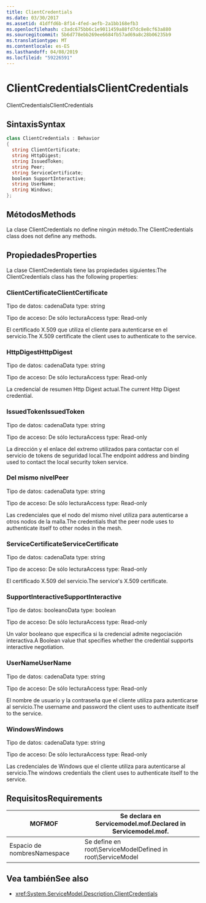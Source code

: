 ```yaml
---
title: ClientCredentials
ms.date: 03/30/2017
ms.assetid: 41dffd6b-8f14-4fed-aefb-2a1bb168efb3
ms.openlocfilehash: c3adc675bb6c1e9011459a88fd7dc8e8cf63a880
ms.sourcegitcommit: 5b6d778ebb269ee6684fb57ad69a8c28b06235b9
ms.translationtype: MT
ms.contentlocale: es-ES
ms.lasthandoff: 04/08/2019
ms.locfileid: "59226591"
---
```

# <a name="clientcredentials"></a><span data-ttu-id="0d212-102">ClientCredentials</span><span class="sxs-lookup"><span data-stu-id="0d212-102">ClientCredentials</span></span>
<span data-ttu-id="0d212-103">ClientCredentials</span><span class="sxs-lookup"><span data-stu-id="0d212-103">ClientCredentials</span></span>  
  
## <a name="syntax"></a><span data-ttu-id="0d212-104">Sintaxis</span><span class="sxs-lookup"><span data-stu-id="0d212-104">Syntax</span></span>  
  
```csharp
class ClientCredentials : Behavior  
{  
  string ClientCertificate;  
  string HttpDigest;  
  string IssuedToken;  
  string Peer;  
  string ServiceCertificate;  
  boolean SupportInteractive;  
  string UserName;  
  string Windows;  
};  
```  
  
## <a name="methods"></a><span data-ttu-id="0d212-105">Métodos</span><span class="sxs-lookup"><span data-stu-id="0d212-105">Methods</span></span>  
 <span data-ttu-id="0d212-106">La clase ClientCredentials no define ningún método.</span><span class="sxs-lookup"><span data-stu-id="0d212-106">The ClientCredentials class does not define any methods.</span></span>  
  
## <a name="properties"></a><span data-ttu-id="0d212-107">Propiedades</span><span class="sxs-lookup"><span data-stu-id="0d212-107">Properties</span></span>  
 <span data-ttu-id="0d212-108">La clase ClientCredentials tiene las propiedades siguientes:</span><span class="sxs-lookup"><span data-stu-id="0d212-108">The ClientCredentials class has the following properties:</span></span>  
  
### <a name="clientcertificate"></a><span data-ttu-id="0d212-109">ClientCertificate</span><span class="sxs-lookup"><span data-stu-id="0d212-109">ClientCertificate</span></span>  
 <span data-ttu-id="0d212-110">Tipo de datos: cadena</span><span class="sxs-lookup"><span data-stu-id="0d212-110">Data type: string</span></span>  
  
 <span data-ttu-id="0d212-111">Tipo de acceso: De sólo lectura</span><span class="sxs-lookup"><span data-stu-id="0d212-111">Access type: Read-only</span></span>  
  
 <span data-ttu-id="0d212-112">El certificado X.509 que utiliza el cliente para autenticarse en el servicio.</span><span class="sxs-lookup"><span data-stu-id="0d212-112">The X.509 certificate the client uses to authenticate to the service.</span></span>  
  
### <a name="httpdigest"></a><span data-ttu-id="0d212-113">HttpDigest</span><span class="sxs-lookup"><span data-stu-id="0d212-113">HttpDigest</span></span>  
 <span data-ttu-id="0d212-114">Tipo de datos: cadena</span><span class="sxs-lookup"><span data-stu-id="0d212-114">Data type: string</span></span>  
  
 <span data-ttu-id="0d212-115">Tipo de acceso: De sólo lectura</span><span class="sxs-lookup"><span data-stu-id="0d212-115">Access type: Read-only</span></span>  
  
 <span data-ttu-id="0d212-116">La credencial de resumen Http Digest actual.</span><span class="sxs-lookup"><span data-stu-id="0d212-116">The current Http Digest credential.</span></span>  
  
### <a name="issuedtoken"></a><span data-ttu-id="0d212-117">IssuedToken</span><span class="sxs-lookup"><span data-stu-id="0d212-117">IssuedToken</span></span>  
 <span data-ttu-id="0d212-118">Tipo de datos: cadena</span><span class="sxs-lookup"><span data-stu-id="0d212-118">Data type: string</span></span>  
  
 <span data-ttu-id="0d212-119">Tipo de acceso: De sólo lectura</span><span class="sxs-lookup"><span data-stu-id="0d212-119">Access type: Read-only</span></span>  
  
 <span data-ttu-id="0d212-120">La dirección y el enlace del extremo utilizados para contactar con el servicio de tokens de seguridad local.</span><span class="sxs-lookup"><span data-stu-id="0d212-120">The endpoint address and binding used to contact the local security token service.</span></span>  
  
### <a name="peer"></a><span data-ttu-id="0d212-121">Del mismo nivel</span><span class="sxs-lookup"><span data-stu-id="0d212-121">Peer</span></span>  
 <span data-ttu-id="0d212-122">Tipo de datos: cadena</span><span class="sxs-lookup"><span data-stu-id="0d212-122">Data type: string</span></span>  
  
 <span data-ttu-id="0d212-123">Tipo de acceso: De sólo lectura</span><span class="sxs-lookup"><span data-stu-id="0d212-123">Access type: Read-only</span></span>  
  
 <span data-ttu-id="0d212-124">Las credenciales que el nodo del mismo nivel utiliza para autenticarse a otros nodos de la malla.</span><span class="sxs-lookup"><span data-stu-id="0d212-124">The credentials that the peer node uses to authenticate itself to other nodes in the mesh.</span></span>  
  
### <a name="servicecertificate"></a><span data-ttu-id="0d212-125">ServiceCertificate</span><span class="sxs-lookup"><span data-stu-id="0d212-125">ServiceCertificate</span></span>  
 <span data-ttu-id="0d212-126">Tipo de datos: cadena</span><span class="sxs-lookup"><span data-stu-id="0d212-126">Data type: string</span></span>  
  
 <span data-ttu-id="0d212-127">Tipo de acceso: De sólo lectura</span><span class="sxs-lookup"><span data-stu-id="0d212-127">Access type: Read-only</span></span>  
  
 <span data-ttu-id="0d212-128">El certificado X.509 del servicio.</span><span class="sxs-lookup"><span data-stu-id="0d212-128">The service's X.509 certificate.</span></span>  
  
### <a name="supportinteractive"></a><span data-ttu-id="0d212-129">SupportInteractive</span><span class="sxs-lookup"><span data-stu-id="0d212-129">SupportInteractive</span></span>  
 <span data-ttu-id="0d212-130">Tipo de datos: booleano</span><span class="sxs-lookup"><span data-stu-id="0d212-130">Data type: boolean</span></span>  
  
 <span data-ttu-id="0d212-131">Tipo de acceso: De sólo lectura</span><span class="sxs-lookup"><span data-stu-id="0d212-131">Access type: Read-only</span></span>  
  
 <span data-ttu-id="0d212-132">Un valor booleano que especifica si la credencial admite negociación interactiva.</span><span class="sxs-lookup"><span data-stu-id="0d212-132">A Boolean value that specifies whether the credential supports interactive negotiation.</span></span>  
  
### <a name="username"></a><span data-ttu-id="0d212-133">UserName</span><span class="sxs-lookup"><span data-stu-id="0d212-133">UserName</span></span>  
 <span data-ttu-id="0d212-134">Tipo de datos: cadena</span><span class="sxs-lookup"><span data-stu-id="0d212-134">Data type: string</span></span>  
  
 <span data-ttu-id="0d212-135">Tipo de acceso: De sólo lectura</span><span class="sxs-lookup"><span data-stu-id="0d212-135">Access type: Read-only</span></span>  
  
 <span data-ttu-id="0d212-136">El nombre de usuario y la contraseña que el cliente utiliza para autenticarse al servicio.</span><span class="sxs-lookup"><span data-stu-id="0d212-136">The username and password the client uses to authenticate itself to the service.</span></span>  
  
### <a name="windows"></a><span data-ttu-id="0d212-137">Windows</span><span class="sxs-lookup"><span data-stu-id="0d212-137">Windows</span></span>  
 <span data-ttu-id="0d212-138">Tipo de datos: cadena</span><span class="sxs-lookup"><span data-stu-id="0d212-138">Data type: string</span></span>  
  
 <span data-ttu-id="0d212-139">Tipo de acceso: De sólo lectura</span><span class="sxs-lookup"><span data-stu-id="0d212-139">Access type: Read-only</span></span>  
  
 <span data-ttu-id="0d212-140">Las credenciales de Windows que el cliente utiliza para autenticarse al servicio.</span><span class="sxs-lookup"><span data-stu-id="0d212-140">The windows credentials the client uses to authenticate itself to the service.</span></span>  
  
## <a name="requirements"></a><span data-ttu-id="0d212-141">Requisitos</span><span class="sxs-lookup"><span data-stu-id="0d212-141">Requirements</span></span>  
  
|<span data-ttu-id="0d212-142">MOF</span><span class="sxs-lookup"><span data-stu-id="0d212-142">MOF</span></span>|<span data-ttu-id="0d212-143">Se declara en Servicemodel.mof.</span><span class="sxs-lookup"><span data-stu-id="0d212-143">Declared in Servicemodel.mof.</span></span>|  
|---------|-----------------------------------|  
|<span data-ttu-id="0d212-144">Espacio de nombres</span><span class="sxs-lookup"><span data-stu-id="0d212-144">Namespace</span></span>|<span data-ttu-id="0d212-145">Se define en root\ServiceModel</span><span class="sxs-lookup"><span data-stu-id="0d212-145">Defined in root\ServiceModel</span></span>|  
  
## <a name="see-also"></a><span data-ttu-id="0d212-146">Vea también</span><span class="sxs-lookup"><span data-stu-id="0d212-146">See also</span></span>

- <xref:System.ServiceModel.Description.ClientCredentials>
